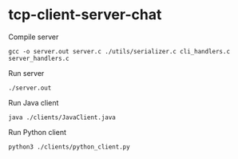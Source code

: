 # tcp-client-server-chat

Compile server
```
gcc -o server.out server.c ./utils/serializer.c cli_handlers.c server_handlers.c

```
Run server
```
./server.out
```
Run Java client
```
java ./clients/JavaClient.java
```
Run Python client
```
python3 ./clients/python_client.py
```